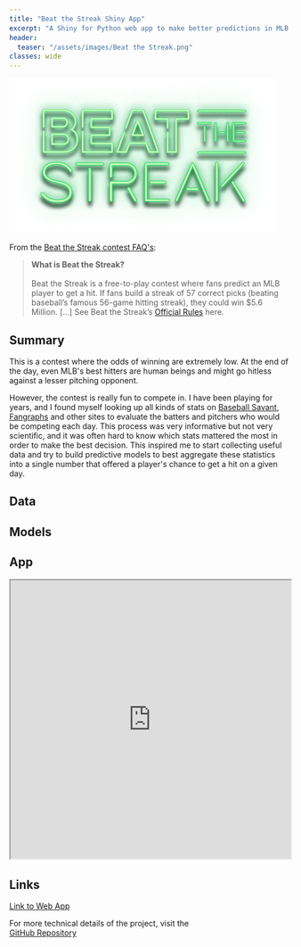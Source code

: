 ```yaml
---
title: "Beat the Streak Shiny App"
excerpt: "A Shiny for Python web app to make better predictions in MLB's Beat the Streak contest."
header:
  teaser: "/assets/images/Beat the Streak.png"
classes: wide
---
```


<img src="/assets/images/Beat the Streak.png" class="project-title-image">

From the [Beat the Streak contest FAQ's](https://www.mlb.com/apps/beat-the-streak/faqs):
> **What is Beat the Streak?**<br><br>Beat the Streak is a free-to-play contest where fans predict an MLB player to get a hit. If fans build a streak of 57 correct picks (beating baseball’s famous 56-game hitting streak), they could win $5.6 Million. [...] See Beat the Streak’s [Official Rules](https://www.mlb.com/apps/beat-the-streak/official-rules) here.

## Summary
This is a contest where the odds of winning are extremely low. At the end of the day, even MLB's best hitters are human beings and might go hitless against a lesser pitching opponent.

However, the contest is really fun to compete in. I have been playing for years, and I found myself looking up all kinds of stats on <a href="https://baseballsavant.mlb.com"><i class="fa-solid fa-arrow-up-right-from-square"></i><span class="external-link-label">Baseball Savant</span></a>, <a href="https://www.fangraphs.com"><i class="fa-solid fa-arrow-up-right-from-square"></i><span class="external-link-label">Fangraphs</span></a> and other sites to evaluate the batters and pitchers who would be competing each day. This process was very informative but not very scientific, and it was often hard to know which stats mattered the most in order to make the best decision. This inspired me to start collecting useful data and try to build predictive models to best aggregate these statistics into a single number that offered a player's chance to get a hit on a given day.

## Data

## Models

## App
<iframe src="https://peteberryman.shinyapps.io/bts-shiny/" width="100%" height="500px"></iframe>

## Links
<a href="https://peteberryman.shinyapps.io/bts-shiny/"><i class="fa-solid fa-arrow-up-right-from-square"></i><span class="external-link-label">Link to Web App</span></a>

For more technical details of the project, visit the<br>
<a href="https://github.com/peteb206/bts-shiny"><i class="fab fa-fw fa-github"></i><span class="label">GitHub Repository</span></a>